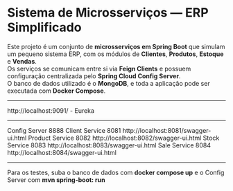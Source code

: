 # Sistema de Microsserviços — ERP Simplificado

Este projeto é um conjunto de **microsserviços em Spring Boot** que simulam um pequeno sistema ERP, com os módulos de **Clientes**, **Produtos**, **Estoque** e **Vendas**.  
Os serviços se comunicam entre si via **Feign Clients** e possuem configuração centralizada pelo **Spring Cloud Config Server**.  
O banco de dados utilizado é o **MongoDB**, e toda a aplicação pode ser executada com **Docker Compose**.

---

http://localhost:9091/ - Eureka

---

Config Server 8888
Client Service 8081 http://localhost:8081/swagger-ui.html
Product Service 8082 http://localhost:8082/swagger-ui.html
Stock Service 8083 http://localhost:8083/swagger-ui.html
Sale Service 8084 http://localhost:8084/swagger-ui.html

---

Para os testes, suba o banco de dados com **docker compose up** e o Config Server com **mvn spring-boot: run**
